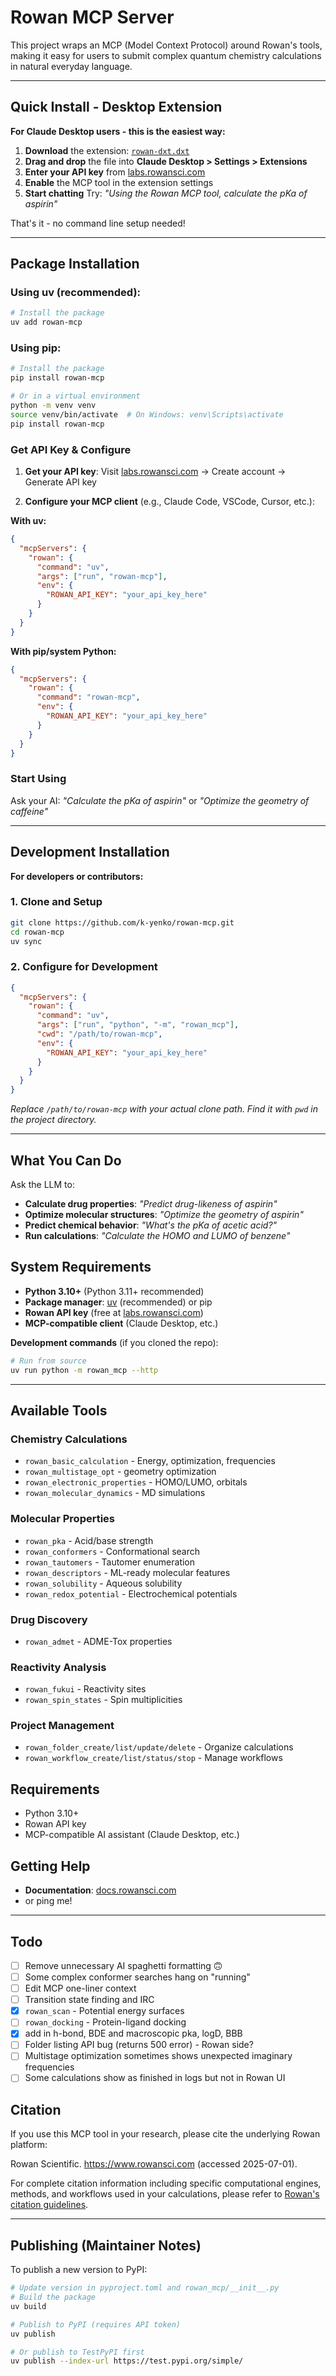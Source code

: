 # Rowan MCP Server

This project wraps an MCP (Model Context Protocol) around Rowan's tools, making it easy for users to submit complex quantum chemistry calculations in natural everyday language. 

---

## **Quick Install - Desktop Extension**

**For Claude Desktop users - this is the easiest way:**

1. **Download** the extension: [`rowan-dxt.dxt`](./rowan-dxt.dxt) 
2. **Drag and drop** the file into **Claude Desktop > Settings > Extensions**
3. **Enter your API key** from [labs.rowansci.com](https://labs.rowansci.com) 
4. **Enable** the MCP tool in the extension settings
5. **Start chatting** Try: *"Using the Rowan MCP tool, calculate the pKa of aspirin"*

That's it - no command line setup needed!

---

## **Package Installation**

### **Using uv (recommended):**
```bash
# Install the package
uv add rowan-mcp
```

### **Using pip:**
```bash
# Install the package
pip install rowan-mcp

# Or in a virtual environment
python -m venv venv
source venv/bin/activate  # On Windows: venv\Scripts\activate
pip install rowan-mcp
```

### **Get API Key & Configure**

1. **Get your API key**: Visit [labs.rowansci.com](https://labs.rowansci.com) → Create account → Generate API key

2. **Configure your MCP client** (e.g., Claude Code, VSCode, Cursor, etc.):

**With uv:**
```json
{
  "mcpServers": {
    "rowan": {
      "command": "uv",
      "args": ["run", "rowan-mcp"],
      "env": {
        "ROWAN_API_KEY": "your_api_key_here"
      }
    }
  }
}
```

**With pip/system Python:**
```json
{
  "mcpServers": {
    "rowan": {
      "command": "rowan-mcp",
      "env": {
        "ROWAN_API_KEY": "your_api_key_here"
      }
    }
  }
}
```

### **Start Using**
Ask your AI: *"Calculate the pKa of aspirin"* or *"Optimize the geometry of caffeine"*

---

## **Development Installation**

**For developers or contributors:**

### **1. Clone and Setup**
```bash
git clone https://github.com/k-yenko/rowan-mcp.git
cd rowan-mcp
uv sync
```

### **2. Configure for Development**
```json
{
  "mcpServers": {
    "rowan": {
      "command": "uv",
      "args": ["run", "python", "-m", "rowan_mcp"],
      "cwd": "/path/to/rowan-mcp",
      "env": {
        "ROWAN_API_KEY": "your_api_key_here"
      }
    }
  }
}
```

*Replace `/path/to/rowan-mcp` with your actual clone path. Find it with `pwd` in the project directory.*

---

## **What You Can Do** 

Ask the LLM to:
- **Calculate drug properties**: *"Predict drug-likeness of aspirin"*
- **Optimize molecular structures**: *"Optimize the geometry of aspirin"* 
- **Predict chemical behavior**: *"What's the pKa of acetic acid?"*
- **Run calculations**: *"Calculate the HOMO and LUMO of benzene"*

## **System Requirements**

- **Python 3.10+** (Python 3.11+ recommended)
- **Package manager**: [uv](https://docs.astral.sh/uv/) (recommended) or pip
- **Rowan API key** (free at [labs.rowansci.com](https://labs.rowansci.com))
- **MCP-compatible client** (Claude Desktop, etc.)


**Development commands** (if you cloned the repo):
```bash
# Run from source
uv run python -m rowan_mcp --http
```

---

## Available Tools

### Chemistry Calculations
- `rowan_basic_calculation` - Energy, optimization, frequencies
- `rowan_multistage_opt` - geometry optimization  
- `rowan_electronic_properties` - HOMO/LUMO, orbitals
- `rowan_molecular_dynamics` - MD simulations

### Molecular Properties
- `rowan_pka` - Acid/base strength
- `rowan_conformers` - Conformational search
- `rowan_tautomers` - Tautomer enumeration
- `rowan_descriptors` - ML-ready molecular features
- `rowan_solubility` - Aqueous solubility
- `rowan_redox_potential` - Electrochemical potentials

### Drug Discovery
- `rowan_admet` - ADME-Tox properties


### Reactivity Analysis  
- `rowan_fukui` - Reactivity sites
- `rowan_spin_states` - Spin multiplicities

### Project Management
- `rowan_folder_create/list/update/delete` - Organize calculations
- `rowan_workflow_create/list/status/stop` - Manage workflows

## Requirements

- Python 3.10+
- Rowan API key
- MCP-compatible AI assistant (Claude Desktop, etc.)

## Getting Help

- **Documentation**: [docs.rowansci.com](https://docs.rowansci.com/)
- or ping me! 

---

## **Todo**

- [ ] Remove unnecessary AI spaghetti formatting 🙃
- [ ] Some complex conformer searches hang on "running"
- [ ] Edit MCP one-liner context
- [ ] Transition state finding and IRC
- [X] `rowan_scan` - Potential energy surfaces
- [ ] `rowan_docking` - Protein-ligand docking
- [X] add in h-bond, BDE and macroscopic pka, logD, BBB
- [ ] Folder listing API bug (returns 500 error) - Rowan side?
- [ ] Multistage optimization sometimes shows unexpected imaginary frequencies
- [ ] Some calculations show as finished in logs but not in Rowan UI

## Citation

If you use this MCP tool in your research, please cite the underlying Rowan platform:

Rowan Scientific. https://www.rowansci.com (accessed 2025-07-01).

For complete citation information including specific computational engines, methods, and workflows used in your calculations, please refer to [Rowan's citation guidelines](https://docs.rowansci.com/citations).

---

## **Publishing (Maintainer Notes)**

To publish a new version to PyPI:

```bash
# Update version in pyproject.toml and rowan_mcp/__init__.py
# Build the package
uv build

# Publish to PyPI (requires API token)
uv publish

# Or publish to TestPyPI first
uv publish --index-url https://test.pypi.org/simple/
```
